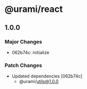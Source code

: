 # @urami/react

## 1.0.0

### Major Changes

- 062b74c: initialize

### Patch Changes

- Updated dependencies [062b74c]
  - @urami/utils@1.0.0

